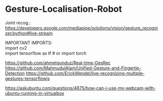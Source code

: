 # Gesture-Localisation-Robot

Joint recog.:<br />
https://developers.google.com/mediapipe/solutions/vision/gesture_recognizer/python#live-stream

IMPORTANT IMPORTS:<br />
import cv2 <br />
import tensorflow as tf  # or import torch

https://github.com/ahmetgunduz/Real-time-GesRec
https://github.com/MahmudulAlam/Unified-Gesture-and-Fingertip-Detection
https://github.com/ErickWendel/live-recognizing-multiple-gestures-tensorflowjs <br />


https://askubuntu.com/questions/4875/how-can-i-use-my-webcam-with-ubuntu-running-in-virtualbox
